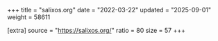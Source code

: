 +++
title = "salixos.org"
date = "2022-03-22"
updated = "2025-09-01"
weight = 58611

[extra]
source = "https://salixos.org/"
ratio = 80
size = 57
+++
